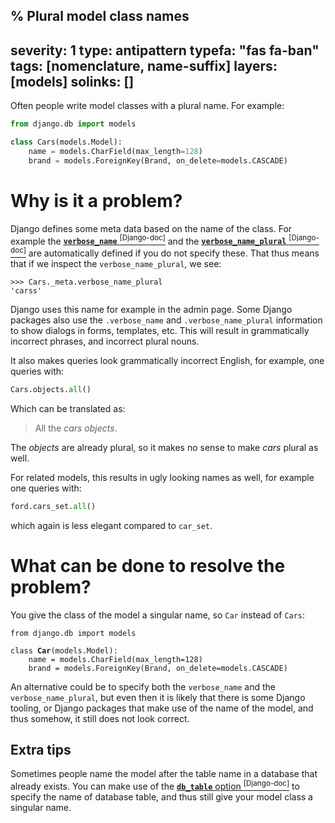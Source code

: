 % Plural model class names
---
severity: 1
type: antipattern
typefa: "fas fa-ban"
tags: [nomenclature, name-suffix]
layers: [models]
solinks: []
---

Often people write model classes with a plural name. For example:

```python
from django.db import models

class Cars(models.Model):
    name = models.CharField(max_length=128)
    brand = models.ForeignKey(Brand, on_delete=models.CASCADE)
```

# Why is it a problem?

Django defines some meta data based on the name of the class. For example the
[**`verbose_name`**&nbsp;<sup>[Django-doc]</sup>](https://docs.djangoproject.com/en/dev/ref/models/options/#django.db.models.Options.verbose_name)
and the [**`verbose_name_plural`**&nbsp;<sup>[Django-doc]</sup>](https://docs.djangoproject.com/en/dev/ref/models/options/#django.db.models.Options.verbose_name_plural)
are automatically defined if you do not specify these. That thus means that if we inspect
the `verbose_name_plural`, we see:

```pycon
>>> Cars._meta.verbose_name_plural
'carss'
```

Django uses this name for example in the admin page. Some Django packages also
use the `.verbose_name` and `.verbose_name_plural` information to show dialogs
in forms, templates, etc. This will result in grammatically incorrect phrases,
and incorrect plural nouns.

It also makes queries look grammatically incorrect English, for example,
one queries with:

```python
Cars.objects.all()
```

Which can be translated as:

> All the *cars objects*.

The *objects* are already plural, so it makes no sense to make *cars* plural as
well.

For related models, this results in ugly looking names as well, for example one
queries with:

```python
ford.cars_set.all()
```

which again is less elegant compared to `car_set`.

# What can be done to resolve the problem?

You give the class of the model a singular name, so `Car` instead of `Cars`:

<pre class="python"><code>from django.db import models

class <b>Car</b>(models.Model):
    name = models.CharField(max_length=128)
    brand = models.ForeignKey(Brand, on_delete=models.CASCADE)</code></pre>

An alternative could be to specify both the `verbose_name` and the
`verbose_name_plural`, but even then it is likely that there is some Django
tooling, or Django packages that make use of the name of the model, and thus
somehow, it still does not look correct.

## Extra tips

Sometimes people name the model after the table name in a database that already
exists. You can make use of the [**`db_table`** option&nbsp;<sup>[Django-doc]</sup>](https://docs.djangoproject.com/en/3.0/ref/models/options/#django.db.models.Options.db_table)
to specify the name of database table, and thus still give your model class a
singular name.
